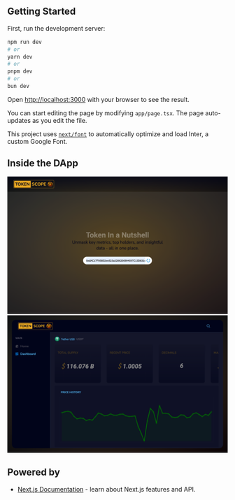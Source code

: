 ## Getting Started

First, run the development server:

```bash
npm run dev
# or
yarn dev
# or
pnpm dev
# or
bun dev
```

Open [http://localhost:3000](http://localhost:3000) with your browser to see the result.

You can start editing the page by modifying `app/page.tsx`. The page auto-updates as you edit the file.

This project uses [`next/font`](https://nextjs.org/docs/basic-features/font-optimization) to automatically optimize and load Inter, a custom Google Font.

## Inside the DApp

<div align="center">
    <img src="./screenshots/one.png" width="800px" />
    <img src="./screenshots/two.png" width="800px" />
</div>

## Powered by

- [Next.js Documentation](https://nextjs.org/docs) - learn about Next.js features and API.
